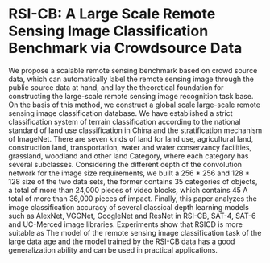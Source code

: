 RSI-CB: A Large Scale Remote Sensing Image Classification Benchmark via Crowdsource Data
====
We propose a scalable remote sensing benchmark based on crowd source data, which can automatically label the remote sensing image through the public source data at hand, and lay the theoretical foundation for constructing the large-scale remote sensing image recognition task base. On the basis of this method, we construct a global scale large-scale remote sensing image classification database. We have established a strict classification system of terrain classification according to the national standard of land use classification in China and the stratification mechanism of ImageNet. There are seven kinds of land for land use, agricultural land, construction land, transportation, water and water conservancy facilities, grassland, woodland and other land Category, where each category has several subclasses. Considering the different depth of the convolution network for the image size requirements, we built a 256 * 256 and 128 * 128 size of the two data sets, the former contains 35 categories of objects, a total of more than 24,000 pieces of video blocks, which contains 45 A total of more than 36,000 pieces of impact. Finally, this paper analyzes the image classification accuracy of several classical depth learning models such as AlexNet, VGGNet, GoogleNet and ResNet in RSI-CB, SAT-4, SAT-6 and UC-Merced image libraries. Experiments show that RSICD is more suitable as The model of the remote sensing image classification task of the large data age and the model trained by the RSI-CB data has a good generalization ability and can be used in practical applications.

